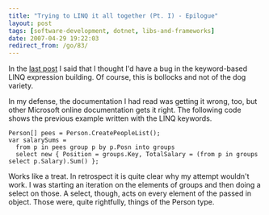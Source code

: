```yaml
---
title: "Trying to LINQ it all together (Pt. I) - Epilogue"
layout: post
tags: [software-development, dotnet, libs-and-frameworks]
date: 2007-04-29 19:22:03
redirect_from: /go/83/
---
```


In the [last post](/2007/04/25/trying-to-linq-it-all-together-pt-i) I said that I thought I'd have a bug in the keyword-based LINQ expression building. Of course, this is bollocks and not of the dog variety.

In my defense, the documentation I had read was getting it wrong, too, but other Microsoft online documentation gets it right. The following code shows the previous example written with the LINQ keywords.

    Person[] pees = Person.CreatePeopleList();
    var salarySums =
      from p in pees group p by p.Posn into groups
      select new { Position = groups.Key, TotalSalary = (from p in groups select p.Salary).Sum() };

Works like a treat. In retrospect it is quite clear why my attempt wouldn't work. I was starting an iteration on the elements of groups and then doing a select on those. A select, though, acts on every element of the passed in object. Those were, quite rightfully, things of the Person type.